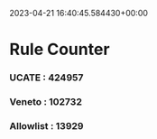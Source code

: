 2023-04-21 16:40:45.584430+00:00
# Rule Counter 
 ### UCATE : 424957

 ### Veneto : 102732

 ### Allowlist : 13929
